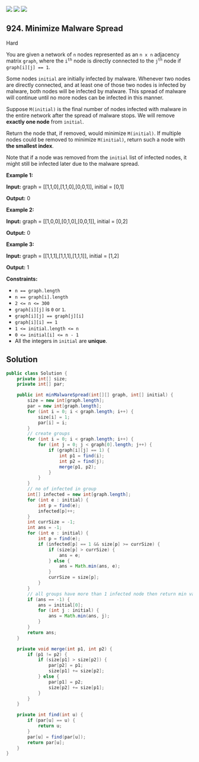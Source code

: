 [![](https://img.shields.io/github/stars/javadev/LeetCode-in-Java?label=Stars&style=flat-square)](https://github.com/javadev/LeetCode-in-Java)
[![](https://img.shields.io/github/forks/javadev/LeetCode-in-Java?label=Fork%20me%20on%20GitHub%20&style=flat-square)](https://github.com/javadev/LeetCode-in-Java/fork)
[![](https://img.shields.io/badge/-LeetCode%20in%20Kotlin-blue?style=flat-square)](https://github.com/javadev/LeetCode-in-Kotlin)

## 924\. Minimize Malware Spread

Hard

You are given a network of `n` nodes represented as an `n x n` adjacency matrix `graph`, where the <code>i<sup>th</sup></code> node is directly connected to the <code>j<sup>th</sup></code> node if `graph[i][j] == 1`.

Some nodes `initial` are initially infected by malware. Whenever two nodes are directly connected, and at least one of those two nodes is infected by malware, both nodes will be infected by malware. This spread of malware will continue until no more nodes can be infected in this manner.

Suppose `M(initial)` is the final number of nodes infected with malware in the entire network after the spread of malware stops. We will remove **exactly one node** from `initial`.

Return the node that, if removed, would minimize `M(initial)`. If multiple nodes could be removed to minimize `M(initial)`, return such a node with **the smallest index**.

Note that if a node was removed from the `initial` list of infected nodes, it might still be infected later due to the malware spread.

**Example 1:**

**Input:** graph = \[\[1,1,0],[1,1,0],[0,0,1]], initial = [0,1]

**Output:** 0

**Example 2:**

**Input:** graph = \[\[1,0,0],[0,1,0],[0,0,1]], initial = [0,2]

**Output:** 0

**Example 3:**

**Input:** graph = \[\[1,1,1],[1,1,1],[1,1,1]], initial = [1,2]

**Output:** 1

**Constraints:**

*   `n == graph.length`
*   `n == graph[i].length`
*   `2 <= n <= 300`
*   `graph[i][j]` is `0` or `1`.
*   `graph[i][j] == graph[j][i]`
*   `graph[i][i] == 1`
*   `1 <= initial.length <= n`
*   `0 <= initial[i] <= n - 1`
*   All the integers in `initial` are **unique**.

## Solution

```java
public class Solution {
    private int[] size;
    private int[] par;

    public int minMalwareSpread(int[][] graph, int[] initial) {
        size = new int[graph.length];
        par = new int[graph.length];
        for (int i = 0; i < graph.length; i++) {
            size[i] = 1;
            par[i] = i;
        }
        // create groups
        for (int i = 0; i < graph.length; i++) {
            for (int j = 0; j < graph[0].length; j++) {
                if (graph[i][j] == 1) {
                    int p1 = find(i);
                    int p2 = find(j);
                    merge(p1, p2);
                }
            }
        }
        // no of infected in group
        int[] infected = new int[graph.length];
        for (int e : initial) {
            int p = find(e);
            infected[p]++;
        }
        int currSize = -1;
        int ans = -1;
        for (int e : initial) {
            int p = find(e);
            if (infected[p] == 1 && size[p] >= currSize) {
                if (size[p] > currSize) {
                    ans = e;
                } else {
                    ans = Math.min(ans, e);
                }
                currSize = size[p];
            }
        }
        // all groups have more than 1 infected node then return min value from initial
        if (ans == -1) {
            ans = initial[0];
            for (int j : initial) {
                ans = Math.min(ans, j);
            }
        }
        return ans;
    }

    private void merge(int p1, int p2) {
        if (p1 != p2) {
            if (size[p1] > size[p2]) {
                par[p2] = p1;
                size[p1] += size[p2];
            } else {
                par[p1] = p2;
                size[p2] += size[p1];
            }
        }
    }

    private int find(int u) {
        if (par[u] == u) {
            return u;
        }
        par[u] = find(par[u]);
        return par[u];
    }
}
```